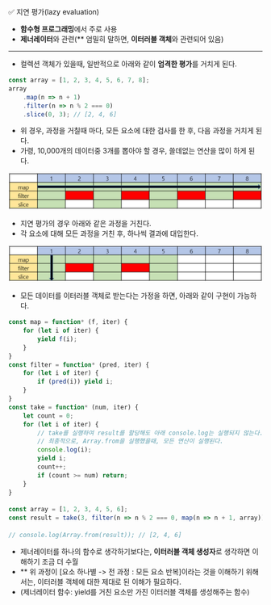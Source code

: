 ✅ 지연 평가(lazy evaluation)
* <b>함수형 프로그래밍</b>에서 주로 사용
* <b>제너레이터</b>와 관련(** 엄밀히 말하면, <b>이터러블 객체</b>와 관련되어 있음)
<hr />

* 컬렉션 객체가 있을때, 일반적으로 아래와 같이 <b>엄격한 평가</b>를 거치게 된다.
```javascript
const array = [1, 2, 3, 4, 5, 6, 7, 8];
array
    .map(n => n + 1)
    .filter(n => n % 2 === 0)
    .slice(0, 3); // [2, 4, 6]
```
* 위 경우, 과정을 거칠때 마다, 모든 요소에 대한 검사를 한 후, 다음 과정을 거치게 된다.
* 가령, 10,000개의 데이터중 3개를 뽑아야 할 경우, 쓸데없는 연산을 많이 하게 된다.

![strict](../resources/strict.png)

* 지연 평가의 경우 아래와 같은 과정을 거친다.
* 각 요소에 대해 모든 과정을 거친 후, 하나씩 결과에 대입한다.

![lazy](../resources/lazy.png)

* 모든 데이터를 이터러블 객체로 받는다는 가정을 하면, 아래와 같이 구현이 가능하다.
```javascript
const map = function* (f, iter) {
    for (let i of iter) { 
        yield f(i);
    }
}
const filter = function* (pred, iter) {
    for (let i of iter) {
        if (pred(i)) yield i;
    }
}
const take = function* (num, iter) {
    let count = 0;
    for (let i of iter) {
        // take를 실행하여 result를 할당해도 아래 console.log는 실행되지 않는다.
        // 최종적으로, Array.from을 실행했을때, 모든 연산이 실행된다.
        console.log(i);
        yield i;
        count++;
        if (count >= num) return;
    }
}

const array = [1, 2, 3, 4, 5, 6];
const result = take(3, filter(n => n % 2 === 0, map(n => n + 1, array)));

// console.log(Array.from(result)); // [2, 4, 6]
```

* 제너레이터를 하나의 함수로 생각하기보다는, <b>이터러블 객체 생성자</b>로 생각하면 이해하기 조금 더 수월
* ** 위 과정이 [요소 하나별 -> 전 과정 : 모든 요소 반복]이라는 것을 이해하기 위해서는, 이터러블 객체에 대한 제대로 된 이해가 필요하다.
* (제너레이터 함수: yield를 거친 요소만 가진 이터러블 객체를 생성해주는 함수)